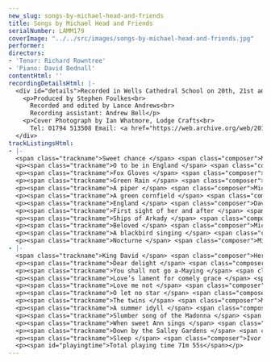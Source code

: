 ```yaml
---
new_slug: songs-by-michael-head-and-friends
title: Songs by Michael Head and Friends
serialNumber: LAMM179
coverImage: "../../src/images/songs-by-michael-head-and-friends.jpg"
performer: 
directors:
- 'Tenor: Richard Rowntree'
- 'Piano: David Bednall'
contentHtml: ''
recordingDetailsHtml: |-
  <div id="details">Recorded in Wells Cathedral School on 20th, 21st and 22nd October 2004 by kind permission of the Headmistress
    <p>Produced by Stephen Foulkes<br>
      Recorded and edited by Lance Andrews<br>
      Recording assistant: Andrew Bell</p>
    <p>Cover Photograph by Ian Whatmore, Lodge Crafts<br>
      Tel: 01794 513508 Email: <a href="https://web.archive.org/web/20160702104333/mailto:ianwhatmore@waitrose.com"> ianwhatmore@waitrose.com</a></p>
  </div>
trackListingsHtml:
- |-
  <span class="trackname">Sweet chance </span> <span class="composer">Michael Head</span>
  <p><span class="trackname">O to be in England </span> <span class="composer">Michael Head</span></p>
  <p><span class="trackname">Fox Gloves </span> <span class="composer">Michael Head</span></p>
  <p><span class="trackname">Green Rain </span> <span class="composer">Michael Head</span></p>
  <p><span class="trackname">A piper </span> <span class="composer">Michael Head</span></p>
  <p><span class="trackname">A green cornfield </span> <span class="composer">Michael Head</span></p>
  <p><span class="trackname">England </span> <span class="composer">David Bednall</span></p>
  <p><span class="trackname">First sight of her and after </span> <span class="composer">David Bednall</span></p>
  <p><span class="trackname">Ships of Arkady </span> <span class="composer">Michael Head</span></p>
  <p><span class="trackname">Beloved </span> <span class="composer">Michael Head</span></p>
  <p><span class="trackname">A blackbird singing </span> <span class="composer">Michael Head</span></p>
  <p><span class="trackname">Nocturne </span> <span class="composer">Michael Head</span></p>
- |-
  <span class="trackname">King David </span> <span class="composer">Herbert Howells</span>
  <p><span class="trackname">Dear delight </span> <span class="composer">Michael Head</span></p>
  <p><span class="trackname">You shall not go a-Maying </span> <span class="composer">Michael Head</span></p>
  <p><span class="trackname">Love’s lament for comely grace </span> <span class="composer">Michael Head</span></p>
  <p><span class="trackname">Love me not </span> <span class="composer">Michael Head</span></p>
  <p><span class="trackname">O let no star </span> <span class="composer">Michael Head</span></p>
  <p><span class="trackname">The twins </span> <span class="composer">Michael Head</span></p>
  <p><span class="trackname">A summer idyll </span> <span class="composer">Michael Head</span></p>
  <p><span class="trackname">Slumber song of the Madonna </span> <span class="composer">Michael Head</span></p>
  <p><span class="trackname">When sweet Ann sings </span> <span class="composer">Michael Head</span></p>
  <p><span class="trackname">Down by the Salley Gardens </span> <span class="composer">Ivor Gurney</span></p>
  <p><span class="trackname">Sleep </span> <span class="composer">Ivor Gurney</span></p>
  <p><span id="playingtime">Total playing time 71m 55s</span></p>
---
```


